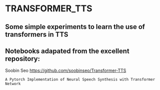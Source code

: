 # TRANSFORMER_TTS

## Some simple experiments to learn the use of transformers in TTS
## Notebooks adapated from the excellent repository:
Soobin Seo
https://github.com/soobinseo/Transformer-TTS

    A Pytorch Implementation of Neural Speech Synthesis with Transformer Network
